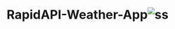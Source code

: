 # RapidAPI-Weather-App![ss](https://user-images.githubusercontent.com/109434657/210149140-b8a5ce25-e1ce-4167-9581-32894b97c612.jpg)
